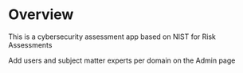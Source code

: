 # Overview

This is a cybersecurity assessment app based on NIST for Risk Assessments

Add users and subject matter experts per domain on the Admin page

